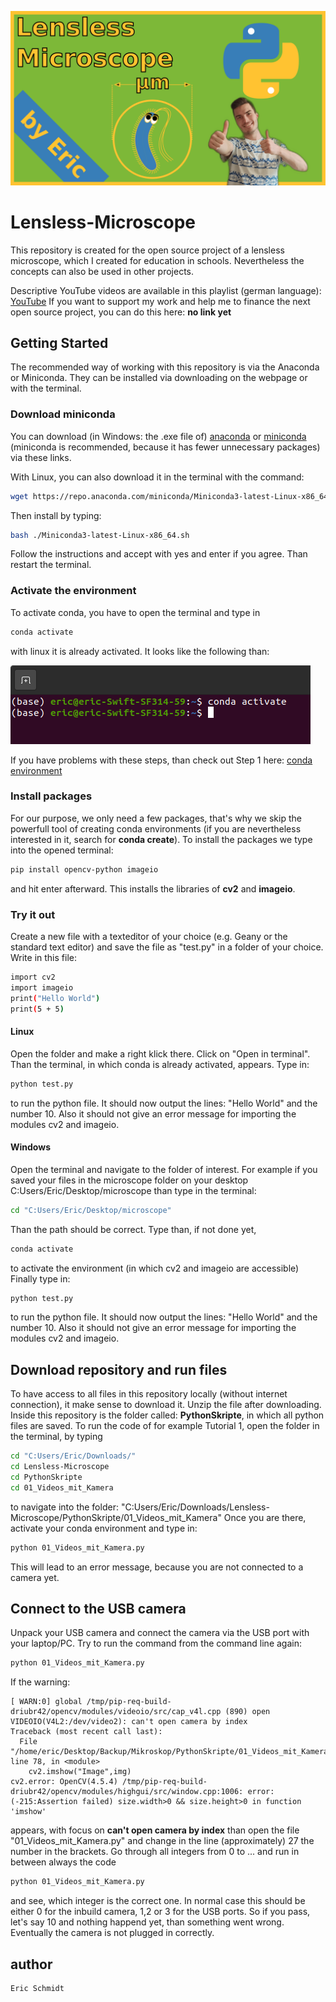 ![titlepage](pictures/Logo.png)

# Lensless-Microscope
This repository is created for the open source project of a lensless microscope, which I created for education in schools. Nevertheless the concepts can also be used in other projects.

Descriptive YouTube videos are available in this playlist (german language): [YouTube](https://youtu.be/6-eFapXcjyA)
If you want to support my work and help me to finance the next open source project, you can do this here: **no link yet**

## Getting Started
The recommended way of working with this repository is via the Anaconda or Miniconda. They can be installed via downloading on the webpage or with the terminal.

### Download miniconda 

You can download (in Windows: the .exe file of) [anaconda](https://www.anaconda.com/products/individual) or [miniconda](https://docs.conda.io/en/latest/miniconda.html) (miniconda is recommended, because it has fewer unnecessary packages) via these links.

With Linux, you can also download it in the terminal with the command:
```bash
wget https://repo.anaconda.com/miniconda/Miniconda3-latest-Linux-x86_64.sh
```
Then install by typing:
```bash
bash ./Miniconda3-latest-Linux-x86_64.sh
```
Follow the instructions and accept with yes and enter if you agree. Than restart the terminal.

### Activate the environment
To activate conda, you have to open the terminal and type in
```bash
conda activate
```
with linux it is already activated. It looks like the following than:

![condaactivate](pictures/Conda-activate.png)


If you have problems with these steps, than check out Step 1 here: [conda environment](https://github.com/BiAPoL/Bio-image_Analysis_with_Python/blob/main/conda_basics/01_conda_environments.md) 

### Install packages
For our purpose, we only need a few packages, that's why we skip the powerfull tool of creating conda environments (if you are nevertheless interested in it, search for **conda create**). To install the packages we type into the opened terminal:
```bash
pip install opencv-python imageio
```
and hit enter afterward. This installs the libraries of **cv2** and **imageio**.


### Try it out
Create a new file with a texteditor of your choice (e.g. Geany or the standard text editor) and save the file as "test.py" in a folder of your choice. Write in this file: 
```bash
import cv2
import imageio
print("Hello World")
print(5 + 5)
```

#### Linux
Open the folder and make a right klick there. Click on "Open in terminal". Than the terminal, in which conda is already activated, appears. Type in:
```bash
python test.py
```
to run the python file. It should now output the lines: "Hello World" and the number 10. Also it should not give an error message for importing the modules cv2 and imageio.

#### Windows
Open the terminal and navigate to the folder of interest. For example if you saved your files in the microscope folder on your desktop C:Users/Eric/Desktop/microscope than type in the terminal:
```bash
cd "C:Users/Eric/Desktop/microscope"
```
Than the path should be correct. Type than, if not done yet,
```bash
conda activate
```
to activate the environment (in which cv2 and imageio are accessible)
Finally type in:
```bash
python test.py
```
to run the python file. It should now output the lines: "Hello World" and the number 10. Also it should not give an error message for importing the modules cv2 and imageio.


## Download repository and run files
To have access to all files in this repository locally (without internet connection), it make sense to download it. Unzip the file after downloading.
Inside this repository is the folder called: **PythonSkripte**, in which all python files are saved. To run the code of for example Tutorial 1, open the folder in the terminal, by typing

```bash
cd "C:Users/Eric/Downloads/"
cd Lensless-Microscope
cd PythonSkripte
cd 01_Videos_mit_Kamera
```
to navigate into the folder: "C:Users/Eric/Downloads/Lensless-Microscope/PythonSkripte/01_Videos_mit_Kamera"
Once you are there, activate your conda environment and type in:
```bash
python 01_Videos_mit_Kamera.py
```
This will lead to an error message, because you are not connected to a camera yet. 

## Connect to the USB camera
Unpack your USB camera and connect the camera via the USB port with your laptop/PC. Try to run the command from the command line again:
```bash
python 01_Videos_mit_Kamera.py
```

If the warning:
```
[ WARN:0] global /tmp/pip-req-build-driubr42/opencv/modules/videoio/src/cap_v4l.cpp (890) open VIDEOIO(V4L2:/dev/video2): can't open camera by index
Traceback (most recent call last):
  File "/home/eric/Desktop/Backup/Mikroskop/PythonSkripte/01_Videos_mit_Kamera/01_Videos_mit_Kamera.py", line 78, in <module>
    cv2.imshow("Image",img)
cv2.error: OpenCV(4.5.4) /tmp/pip-req-build-driubr42/opencv/modules/highgui/src/window.cpp:1006: error: (-215:Assertion failed) size.width>0 && size.height>0 in function 'imshow'
```
appears, with focus on **can't open camera by index** than open the file "01_Videos_mit_Kamera.py" and change in the line (approximately) 27 the number in the brackets. Go through all integers from 0 to ... and run in between always the code 
```bash
python 01_Videos_mit_Kamera.py
```
and see, which integer is the correct one. In normal case this should be either 0 for the inbuild camera, 1,2 or 3 for the USB ports. So if you pass, let's say 10 and nothing happend yet, than something went wrong. Eventually the camera is not plugged in correctly.


## author
```
Eric Schmidt
```




